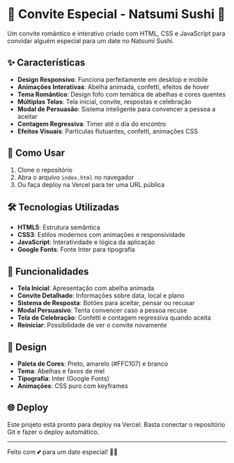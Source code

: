 # 🐝 Convite Especial - Natsumi Sushi 🍣

Um convite romântico e interativo criado com HTML, CSS e JavaScript para convidar alguém especial para um date no Natsumi Sushi.

## ✨ Características

- **Design Responsivo**: Funciona perfeitamente em desktop e mobile
- **Animações Interativas**: Abelha animada, confetti, efeitos de hover
- **Tema Romântico**: Design fofo com temática de abelhas e cores quentes
- **Múltiplas Telas**: Tela inicial, convite, respostas e celebração
- **Modal de Persuasão**: Sistema inteligente para convencer a pessoa a aceitar
- **Contagem Regressiva**: Timer até o dia do encontro
- **Efeitos Visuais**: Partículas flutuantes, confetti, animações CSS

## 🚀 Como Usar

1. Clone o repositório
2. Abra o arquivo `index.html` no navegador
3. Ou faça deploy na Vercel para ter uma URL pública

## 🛠️ Tecnologias Utilizadas

- **HTML5**: Estrutura semântica
- **CSS3**: Estilos modernos com animações e responsividade
- **JavaScript**: Interatividade e lógica da aplicação
- **Google Fonts**: Fonte Inter para tipografia

## 📱 Funcionalidades

- **Tela Inicial**: Apresentação com abelha animada
- **Convite Detalhado**: Informações sobre data, local e plano
- **Sistema de Resposta**: Botões para aceitar, pensar ou recusar
- **Modal Persuasivo**: Tenta convencer caso a pessoa recuse
- **Tela de Celebração**: Confetti e contagem regressiva quando aceita
- **Reiniciar**: Possibilidade de ver o convite novamente

## 🎨 Design

- **Paleta de Cores**: Preto, amarelo (#FFC107) e branco
- **Tema**: Abelhas e favos de mel
- **Tipografia**: Inter (Google Fonts)
- **Animações**: CSS puro com keyframes

## 🌐 Deploy

Este projeto está pronto para deploy na Vercel. Basta conectar o repositório Git e fazer o deploy automático.

---

Feito com 💕 para um date especial! 🍣🐝 